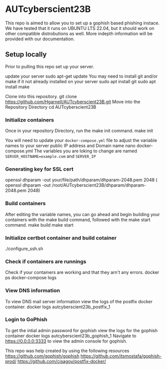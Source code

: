 # AUTcyberscient23B
This repo is aimed to allow you to set up a gophish based phishing instace. 
We have tested that it runs on UBUNTU LTS 22.04, but it should work on other compatible distrobutions as well.
More indepth information will be provided with our documentation.

## Setup locally
Prior to pulling this repo set up your server.

update your server
 sudo apt-get update
You may need to install git and/or make if it not already installed on your server
 sudo apt install git
 sudo apt install make

Clone into this repository.
 git clone https://github.com/Hgarnell/AUTcyberscient23B.git
Move into the Repository Directory
 cd AUTcyberscient23B

### Initialize containers
Once in your repository Directory, run the make init command.
    make init

You will need to update your `docker-compose.yml` file to adjust the variable names to your server public IP address and Domain name
    nano docker-compose.yml
The variables you are loking to change are named `SERVER_HOSTNAME=example.com` and `SERVER_IP`

### Generating key for SSL cert
openssl dhparam -out your/file/path/dhparam/dhparam-2048.pem 2048 ( openssl dhparam -out /root/AUTcyberscient23B/dhparam/dhparam-2048.pem 2048)



### Build containers
After editing the variable names, you can go ahead and begin building your containers with the make build command, followed with the make start command.
    make build
    make start

### Initialize certbot container and build cotainer 
./configure_ssh.sh



### Check if containers are runnings
Check if your containers are working and that they arn't any errors.
    docker ps
    docker-compose logs

### View DNS information
To view DNS mail server information view the logs of the postfix docker container.
    docker logs autcyberscient23b_postfix_1 

### Login to GoPhish
To get the intial admin password for gophish view the logs for the gophish container
    docker logs autcyberscient23b_gophish_1 
Navigate to https://0.0.0.0:3333 to view the admin console for gophish.

    

This repo was help created by using the following resources
https://github.com/gophish/gophish
https://github.com/itsmostafa/gophish-prod/
https://github.com/cisagov/postfix-docker/
